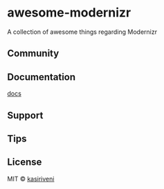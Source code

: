 # awesome-modernizr
A collection of awesome things regarding Modernizr

## Community

## Documentation
[docs](https://modernizr.com/docs)

## Support

## Tips

## License
MIT © [kasiriveni](https://github.com/kasiriveni)